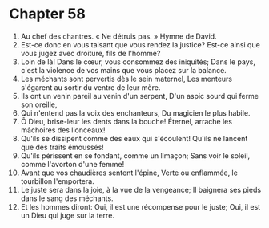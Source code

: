 # Chapter 58

1. Au chef des chantres. « Ne détruis pas. » Hymne de David.
2. Est-ce donc en vous taisant que vous rendez la justice? Est-ce ainsi que vous jugez avec droiture, fils de l'homme?
3. Loin de là! Dans le cœur, vous consommez des iniquités; Dans le pays, c'est la violence de vos mains que vous placez sur la balance.
4. Les méchants sont pervertis dès le sein maternel, Les menteurs s'égarent au sortir du ventre de leur mère.
5. Ils ont un venin pareil au venin d'un serpent, D'un aspic sourd qui ferme son oreille,
6. Qui n'entend pas la voix des enchanteurs, Du magicien le plus habile.
7. Ô Dieu, brise-leur les dents dans la bouche! Éternel, arrache les mâchoires des lionceaux!
8. Qu'ils se dissipent comme des eaux qui s'écoulent! Qu'ils ne lancent que des traits émoussés!
9. Qu'ils périssent en se fondant, comme un limaçon; Sans voir le soleil, comme l'avorton d'une femme!
10. Avant que vos chaudières sentent l'épine, Verte ou enflammée, le tourbillon l'emportera.
11. Le juste sera dans la joie, à la vue de la vengeance; Il baignera ses pieds dans le sang des méchants.
12. Et les hommes diront: Oui, il est une récompense pour le juste; Oui, il est un Dieu qui juge sur la terre.


